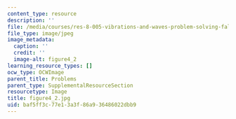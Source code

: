 ```yaml
---
content_type: resource
description: ''
file: /media/courses/res-8-005-vibrations-and-waves-problem-solving-fall-2012/baf5ff3c77e13a3f86a936486022dbb9_figure4_2.jpg
file_type: image/jpeg
image_metadata:
  caption: ''
  credit: ''
  image-alt: figure4_2
learning_resource_types: []
ocw_type: OCWImage
parent_title: Problems
parent_type: SupplementalResourceSection
resourcetype: Image
title: figure4_2.jpg
uid: baf5ff3c-77e1-3a3f-86a9-36486022dbb9
---
```

